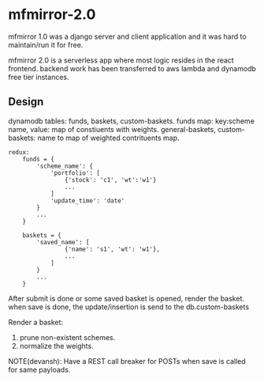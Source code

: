 # mfmirror-2.0

mfmirror 1.0 was a django server and client application and it was hard to maintain/run it for free.

mfmirror 2.0 is a serverless app where most logic resides in the react frontend. backend work has
been transferred to aws lambda and dynamodb free tier instances.

## Design

dynamodb tables: funds, baskets, custom-baskets.
funds map: key:scheme name, value: map of constiuents with weights.
general-baskets, custom-baskets: name to map of weighted contrituents map.

```
redux:
    funds = {
        'scheme_name': {
            'portfolio': [
                {'stock': 'c1', 'wt':'w1'}
                ...
            ]
            'update_time': 'date'
        }
        ...
    }

    baskets = {
        'saved_name': [
                {'name': 's1', 'wt': 'w1'},
                ...
            ]
        }
        ...
    }
```

After submit is done or some saved basket is opened, render the basket.
when save is done, the update/insertion is send to the db.custom-baskets

Render a basket:

1. prune non-existent schemes.
2. normalize the weights.

NOTE(devansh): Have a REST call breaker for POSTs when save is called for same payloads.
